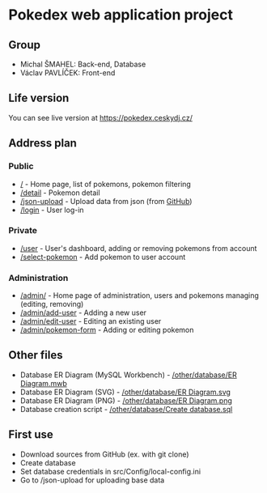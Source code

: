 # Pokedex web application project

## Group

- Michal ŠMAHEL: Back-end, Database
- Václav PAVLÍČEK: Front-end

## Life version

You can see live version at https://pokedex.ceskydj.cz/

## Address plan
### Public

- [/](https://pokedex.ceskydj.cz/) - Home page, list of pokemons, pokemon filtering
- [/detail](https://pokedex.ceskydj.cz/detail) - Pokemon detail
- [/json-upload](https://pokedex.ceskydj.cz/json-upload) - Upload data from json (from [GitHub](https://github.com/Biuni/PokemonGO-Pokedex))
- [/login](https://pokedex.ceskydj.cz/login) - User log-in

### Private

- [/user](https://pokedex.ceskydj.cz/user) - User's dashboard, adding or removing pokemons from account
- [/select-pokemon](https://pokedex.ceskydj.cz/select-pokemon) - Add pokemon to user account

### Administration

- [/admin/](https://pokedex.ceskydj.cz/admin) - Home page of administration, users and pokemons managing (editing, removing)
- [/admin/add-user](https://pokedex.ceskydj.cz/admin/add-user) - Adding a new user
- [/admin/edit-user](https://pokedex.ceskydj.cz/admin/edit-user) - Editing an existing user
- [/admin/pokemon-form](https://pokedex.ceskydj.cz/admin/pokemon-form) - Adding or editing pokemon

## Other files

- Database ER Diagram (MySQL Workbench) - [/other/database/ER Diagram.mwb]((https://github.com/ceskyDJ/spse-pokedex/blob/master/other/database/ER%20Diagram.mwb))
- Database ER Diagram (SVG) - [/other/database/ER Diagram.svg](https://github.com/ceskyDJ/spse-pokedex/blob/master/other/database/ER%20Diagram%20-%20SVG.svg)
- Database ER Diagram (PNG) - [/other/database/ER Diagram.png](https://github.com/ceskyDJ/spse-pokedex/blob/master/other/database/ER%20Diagram%20-%20PNG.mwb)
- Database creation script - [/other/database/Create database.sql](https://github.com/ceskyDJ/spse-pokedex/blob/master/other/database/Create%20database.sql)

## First use

- Download sources from GitHub (ex. with git clone)
- Create database
- Set database credentials in src/Config/local-config.ini
- Go to /json-upload for uploading base data